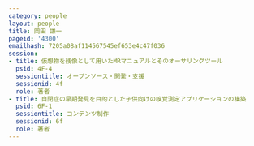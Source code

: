 ```yaml
---
category: people
layout: people
title: 岡田 謙一
pageid: '4300'
emailhash: 7205a08af114567545ef653e4c47f036
session:
- title: 仮想物を残像として用いたMRマニュアルとそのオーサリングツール
  psid: 4F-4
  sessiontitle: オープンソース・開発・支援
  sessionid: 4f
  role: 著者
- title: 自閉症の早期発見を目的とした子供向けの嗅覚測定アプリケーションの構築
  psid: 6F-1
  sessiontitle: コンテンツ制作
  sessionid: 6f
  role: 著者
---
```

